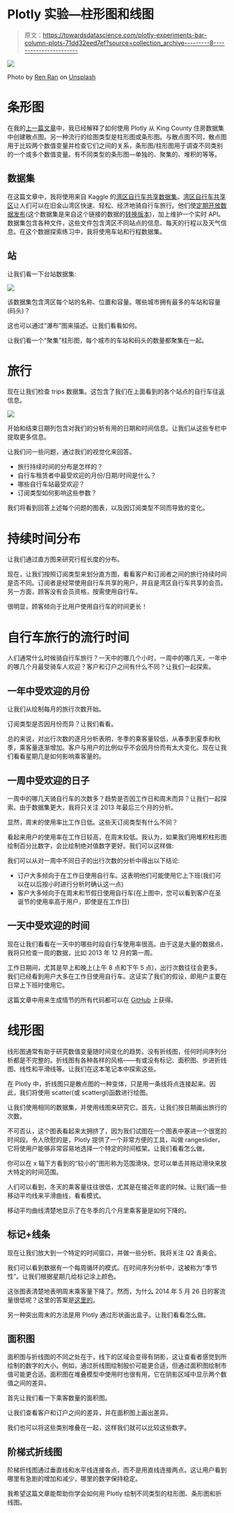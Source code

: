# Plotly 实验—柱形图和线图

> 原文：<https://towardsdatascience.com/plotly-experiments-bar-column-plots-71dd32eed7ef?source=collection_archive---------8----------------------->

![](img/e855577d40893dac3b058d111b2895fe.png)

Photo by [Ren Ran](https://unsplash.com/photos/vulGK2GkhAs?utm_source=unsplash&utm_medium=referral&utm_content=creditCopyText) on [Unsplash](https://unsplash.com/search/photos/columns?utm_source=unsplash&utm_medium=referral&utm_content=creditCopyText)

# 条形图

在我的[上一篇文章](/plotly-experiments-scatterplots-e08f16fb1a17)中，我已经解释了如何使用 Plotly 从 King County 住房数据集中创建散点图。另一种流行的绘图类型是柱形图或条形图。与散点图不同，散点图用于比较两个数值变量并检查它们之间的关系，条形图/柱形图用于调查不同类别的一个或多个数值变量。有不同类型的条形图—单独的、聚集的、堆积的等等。

## 数据集

在这篇文章中，我将使用来自 Kaggle 的[湾区自行车共享数据集](https://www.kaggle.com/benhamner/sf-bay-area-bike-share)。[湾区自行车共享区](http://www.bayareabikeshare.com/)让人们可以在旧金山湾区快速、轻松、经济地骑自行车旅行。他们使[定期开放数据发布](http://www.bayareabikeshare.com/open-data)(这个数据集是来自这个链接的数据的[转换版本](https://github.com/benhamner/bay-area-bike-share))，加上维护一个实时 API。数据集包含各种文件，这些文件包含湾区不同站点的信息、每天的行程以及天气信息。在这个数据探索练习中，我将使用车站和行程数据集。

## 站

让我们看一下台站数据集:

![](img/354a375c3128477e02ab5d0f0f2495fc.png)

该数据集包含湾区每个站的名称、位置和容量。哪些城市拥有最多的车站和容量(码头)？

这也可以通过“瀑布”图来描述。让我们看看如何。

让我们看一个“聚集”柱形图，每个城市的车站和码头的数量都聚集在一起。

# 旅行

现在让我们检查 trips 数据集。这包含了我们在上面看到的各个站点的自行车往返信息。

![](img/c45714723733c744d1b526388867726c.png)

开始和结束日期列包含对我们的分析有用的日期和时间信息。让我们从这些专栏中提取更多信息。

让我们问一些问题，通过我们的视觉化来回答。

*   旅行持续时间的分布是怎样的？
*   自行车租赁者中最受欢迎的月份/日期/时间是什么？
*   哪些自行车站最受欢迎？
*   订阅类型如何影响这些参数？

我们将看到回答上述每个问题的图表，以及因订阅类型不同而导致的变化。

# 持续时间分布

让我们通过直方图来研究行程长度的分布。

现在，让我们按照订阅类型来划分直方图，看看客户和订阅者之间的旅行持续时间是否不同。订阅者是经常使用自行车共享的用户，并且是湾区自行车共享的会员。另一方面，顾客没有会员资格，按需使用自行车。

很明显，顾客倾向于比用户使用自行车的时间更长！

# 自行车旅行的流行时间

人们通常什么时候骑自行车旅行？一天中的哪几个小时，一周中的哪几天，一年中的哪几个月最受骑车人欢迎？客户和订户之间有什么不同？让我们一起探索。

## 一年中受欢迎的月份

让我们从绘制每月的旅行次数开始。

订阅类型是否因月份而异？让我们看看。

总的来说，对出行次数的逐月分析表明，冬季的乘客量较低，从春季到夏季和秋季，乘客量逐渐增加。客户与用户的比例似乎不会因月份而有太大变化。现在让我们看看星期几是如何影响乘客量的。

## 一周中受欢迎的日子

一周中的哪几天骑自行车的次数多？趋势是否因工作日和周末而异？让我们一起探索。由于数据集更大，我将只关注 2013 年最后三个月的分析。

显然，周末的使用率比工作日低。这些天订阅类型有什么不同？

看起来用户的使用率在工作日较高，在周末较低。我认为，如果我们用堆积柱形图绘制百分比数字，会比绘制绝对值数字更好。我们可以这样做:

我们可以从对一周中不同日子的出行次数的分析中得出以下结论:

*   订户大多倾向于在工作日使用自行车。这表明他们可能使用它上下班(我们可以在以后按小时进行分析时确认这一点)
*   客户大多倾向于在周末和节假日使用自行车(在上图中，您可以看到客户在圣诞节的使用率高于用户，即使是在工作日)

## 一天中受欢迎的时间

现在让我们看看在一天中的哪些时段自行车使用率很高。由于这是大量的数据点，我将只检查一周的数据，比如 2013 年 12 月的第一周。

工作日期间，尤其是早上和晚上(上午 8 点和下午 5 点)，出行次数往往会更多。我们已经看到用户大多在工作日使用自行车。这证实了我们的假设，即用户主要在日常上下班时使用它。

这篇文章中用来生成情节的所有代码都可以在 [GitHub](https://github.com/meetnaren/DataViz/blob/master/plotly_experiments_bar_column_plots.ipynb) 上获得。

# 线形图

线形图通常有助于研究数值变量随时间变化的趋势。没有折线图，任何时间序列分析都是不完整的。折线图有各种各样的风格——有或没有标记、面积图、步进折线图、线性和平滑线等。让我们在这本笔记本中探索这些。

在 Plotly 中，折线图只是散点图的一种变体，只是用一条线将点连接起来。因此，我们将使用 scatter(或 scattergl)函数进行绘图。

让我们使用相同的数据集，并使用线图来研究它。首先，让我们按日期画出旅行的次数。

不可否认，这个图表看起来太拥挤了，因为我们试图在一个图表中塞进一个很宽的时间段。令人欣慰的是，Plotly 提供了一个非常方便的工具，叫做 rangeslider，它将使用户能够非常容易地选择一个特定的时间框架。让我们看看怎么做。

你可以在 x 轴下方看到的“较小的”图形称为范围滑块。您可以单击并拖动滑块来放大特定的时间范围。

人们可以看到，冬天的乘客量往往很低，尤其是在接近年底的时候。让我们画一些移动平均线来平滑曲线，看看模式。

移动平均曲线清楚地显示了在冬季的几个月里乘客量是如何下降的。

## 标记+线条

现在让我们放大到一个特定的时间窗口，并做一些分析。我将关注 Q2 青奥会。

我们可以看到数据有一个每周循环的模式。在时间序列分析中，这被称为“季节性”。让我们根据星期几给标记涂上颜色。

这张图表清楚地表明周末乘客量下降了。然而，为什么 2014 年 5 月 26 日的客流量很低呢？这里的答案是[这里的](https://www.timeanddate.com/holidays/us/memorial-day)。

另一种突出周末的方法是用 Plotly 通过形状画出盒子。让我们看看怎么做。

## 面积图

面积图与折线图的不同之处在于，线下的区域会变得有阴影，这让查看者感觉到所绘制的数字的大小。例如，通过折线图绘制股价可能更合适，但通过面积图绘制市值可能更合适。面积图在堆叠模型中使用时也很有用，它在阴影区域中显示两个数值之间的差异。

首先让我们看一下乘客数量的面积图。

让我们查看客户和订户之间的差异，并在面积图上画出差异。

我们也可以将这些类别堆叠在一起，这样我们就可以比较这些数字。

## 阶梯式折线图

阶梯折线图通过垂直线和水平线连接各点，而不是用直线连接两点。这让用户看到哪里有急剧的增加和减少，哪里的数字保持稳定。

我希望这篇文章能帮助你学会如何用 Plotly 绘制不同类型的柱形图、条形图和折线图。